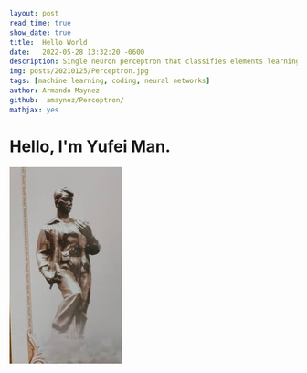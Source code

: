 ```yaml
layout: post
read_time: true
show_date: true
title:  Hello World
date:   2022-05-28 13:32:20 -0600
description: Single neuron perceptron that classifies elements learning quite quickly.
img: posts/20210125/Perceptron.jpg 
tags: [machine learning, coding, neural networks]
author: Armando Maynez
github:  amaynez/Perceptron/
mathjax: yes
```





# Hello, I'm Yufei Man.

![](../assets/img/posts/20220528/Miner.jpg )

